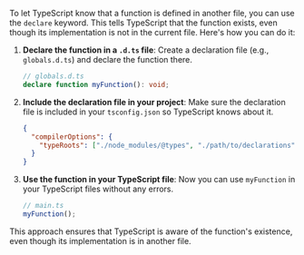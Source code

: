 To let TypeScript know that a function is defined in another file, you can use the `declare` keyword. This tells TypeScript that the function exists, even though its implementation is not in the current file. Here's how you can do it:

1. **Declare the function in a `.d.ts` file**:
   Create a declaration file (e.g., `globals.d.ts`) and declare the function there.

   ```typescript
   // globals.d.ts
   declare function myFunction(): void;
   ```

2. **Include the declaration file in your project**:
   Make sure the declaration file is included in your `tsconfig.json` so TypeScript knows about it.

   ```json
   {
     "compilerOptions": {
       "typeRoots": ["./node_modules/@types", "./path/to/declarations"]
     }
   }
   ```

3. **Use the function in your TypeScript file**:
   Now you can use `myFunction` in your TypeScript files without any errors.

   ```typescript
   // main.ts
   myFunction();
   ```

This approach ensures that TypeScript is aware of the function's existence, even though its implementation is in another file.
